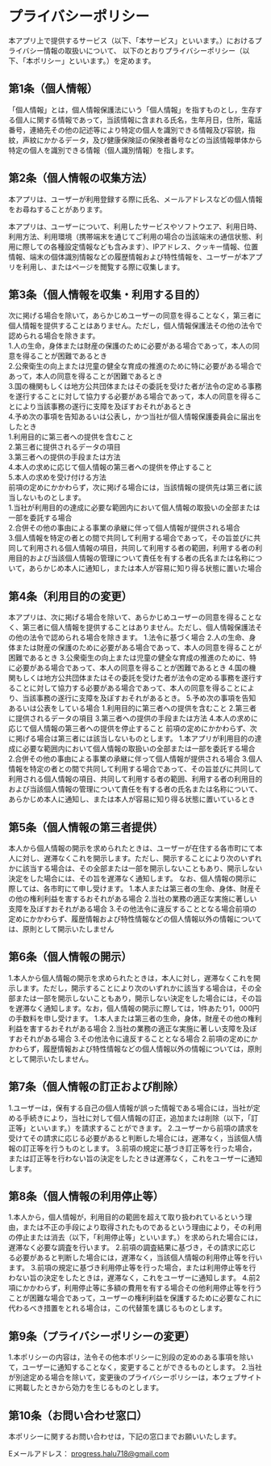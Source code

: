 # プライバシーポリシー
本アプリ上で提供するサービス（以下、「本サービス」といいます。）におけるプライバシー情報の取扱いについて、 以下のとおりプライバシーポリシー（以下、「本ポリシー」といいます。）を定めます。
## 第1条（個人情報）
「個人情報」とは，個人情報保護法にいう「個人情報」を指すものとし，生存する個人に関する情報であって，当該情報に含まれる氏名，生年月日，住所，電話番号，連絡先その他の記述等により特定の個人を識別できる情報及び容貌，指紋，声紋にかかるデータ，及び健康保険証の保険者番号などの当該情報単体から特定の個人を識別できる情報（個人識別情報）を指します。
## 第2条（個人情報の収集方法）
本アプリは、ユーザーが利用登録する際に氏名、メールアドレスなどの個人情報をお尋ねすることがあります。

本アプリは、ユーザーについて、利用したサービスやソフトウエア、利用日時、利用方法、利用環境（携帯端末を通じてご利用の場合の当該端末の通信状態、利用に際しての各種設定情報なども含みます）、IPアドレス、クッキー情報、位置情報、端末の個体識別情報などの履歴情報および特性情報を、ユーザーが本アプリを利用し、またはページを閲覧する際に収集します。

## 第3条（個人情報を収集・利用する目的）
次に掲げる場合を除いて，あらかじめユーザーの同意を得ることなく，第三者に個人情報を提供することはありません。ただし，個人情報保護法その他の法令で認められる場合を除きます。<br>
1.人の生命，身体または財産の保護のために必要がある場合であって，本人の同意を得ることが困難であるとき<br>
2.公衆衛生の向上または児童の健全な育成の推進のために特に必要がある場合であって，本人の同意を得ることが困難であるとき<br>
3.国の機関もしくは地方公共団体またはその委託を受けた者が法令の定める事務を遂行することに対して協力する必要がある場合であって，本人の同意を得ることにより当該事務の遂行に支障を及ぼすおそれがあるとき<br>
4.予め次の事項を告知あるいは公表し，かつ当社が個人情報保護委員会に届出をしたとき<br>
  1.利用目的に第三者への提供を含むこと<br>
  2.第三者に提供されるデータの項目<br>
  3.第三者への提供の手段または方法<br>
  4.本人の求めに応じて個人情報の第三者への提供を停止すること<br>
  5.本人の求めを受け付ける方法<br>
前項の定めにかかわらず，次に掲げる場合には，当該情報の提供先は第三者に該当しないものとします。<br>
1.当社が利用目的の達成に必要な範囲内において個人情報の取扱いの全部または一部を委託する場合<br>
2.合併その他の事由による事業の承継に伴って個人情報が提供される場合<br>
3.個人情報を特定の者との間で共同して利用する場合であって，その旨並びに共同して利用される個人情報の項目，共同して利用する者の範囲，利用する者の利用目的および当該個人情報の管理について責任を有する者の氏名または名称について，あらかじめ本人に通知し，または本人が容易に知り得る状態に置いた場合<br>

## 第4条（利用目的の変更）
本アプリは、次に掲げる場合を除いて、あらかじめユーザーの同意を得ることなく、第三者に個人情報を提供することはありません。ただし、個人情報保護法その他の法令で認められる場合を除きます。
1.法令に基づく場合
2.人の生命、身体または財産の保護のために必要がある場合であって、本人の同意を得ることが困難であるとき
3.公衆衛生の向上または児童の健全な育成の推進のために、特に必要がある場合であって、本人の同意を得ることが困難であるとき
4.国の機関もしくは地方公共団体またはその委託を受けた者が法令の定める事務を遂行することに対して協力する必要がある場合であって、本人の同意を得ることにより、当該事務の遂行に支障を及ぼすおそれがあるとき。
5.予め次の事項を告知あるいは公表をしている場合
  1.利用目的に第三者への提供を含むこと
  2.第三者に提供されるデータの項目
  3.第三者への提供の手段または方法
  4.本人の求めに応じて個人情報の第三者への提供を停止すること
前項の定めにかかわらず、次に掲げる場合は第三者には該当しないものとします。
1.本アプリが利用目的の達成に必要な範囲内において個人情報の取扱いの全部または一部を委託する場合
2.合併その他の事由による事業の承継に伴って個人情報が提供される場合
3.個人情報を特定の者との間で共同して利用する場合であって、その旨並びに共同して利用される個人情報の項目、共同して利用する者の範囲、利用する者の利用目的および当該個人情報の管理について責任を有する者の氏名または名称について、あらかじめ本人に通知し、または本人が容易に知り得る状態に置いているとき
## 第5条（個人情報の第三者提供）
本人から個人情報の開示を求められたときは、ユーザーが在住する各市町にて本人に対し、遅滞なくこれを開示します。ただし、開示することにより次のいずれかに該当する場合は、その全部または一部を開示しないこともあり、開示しない決定をした場合には、その旨を遅滞なく通知します。
なお、個人情報の開示に際しては、各市町にて申し受けます。
1.本人または第三者の生命、身体、財産その他の権利利益を害するおそれがある場合
2.当社の業務の適正な実施に著しい支障を及ぼすおそれがある場合
3.その他法令に違反することとなる場合前項の定めにかかわらず、履歴情報および特性情報などの個人情報以外の情報については、原則として開示いたしません
## 第6条（個人情報の開示）
1.本人から個人情報の開示を求められたときは，本人に対し，遅滞なくこれを開示します。ただし，開示することにより次のいずれかに該当する場合は，その全部または一部を開示しないこともあり，開示しない決定をした場合には，その旨を遅滞なく通知します。なお，個人情報の開示に際しては，1件あたり1，000円の手数料を申し受けます。
  1.本人または第三者の生命，身体，財産その他の権利利益を害するおそれがある場合
  2.当社の業務の適正な実施に著しい支障を及ぼすおそれがある場合
  3.その他法令に違反することとなる場合
2.前項の定めにかかわらず，履歴情報および特性情報などの個人情報以外の情報については，原則として開示いたしません。
## 第7条（個人情報の訂正および削除）
1.ユーザーは，保有する自己の個人情報が誤った情報である場合には，当社が定める手続きにより，当社に対して個人情報の訂正，追加または削除（以下，「訂正等」といいます。）を請求することができます。
2.ユーザーから前項の請求を受けてその請求に応じる必要があると判断した場合には，遅滞なく，当該個人情報の訂正等を行うものとします。
3.前項の規定に基づき訂正等を行った場合，または訂正等を行わない旨の決定をしたときは遅滞なく，これをユーザーに通知します。
## 第8条（個人情報の利用停止等）
1.本人から，個人情報が，利用目的の範囲を超えて取り扱われているという理由，または不正の手段により取得されたものであるという理由により，その利用の停止または消去（以下，「利用停止等」といいます。）を求められた場合には，遅滞なく必要な調査を行います。
2.前項の調査結果に基づき，その請求に応じる必要があると判断した場合には，遅滞なく，当該個人情報の利用停止等を行います。
3.前項の規定に基づき利用停止等を行った場合，または利用停止等を行わない旨の決定をしたときは，遅滞なく，これをユーザーに通知します。
4.前2項にかかわらず，利用停止等に多額の費用を有する場合その他利用停止等を行うことが困難な場合であって，ユーザーの権利利益を保護するために必要なこれに代わるべき措置をとれる場合は，この代替策を講じるものとします。
## 第9条（プライバシーポリシーの変更）
1.本ポリシーの内容は，法令その他本ポリシーに別段の定めのある事項を除いて，ユーザーに通知することなく，変更することができるものとします。
2.当社が別途定める場合を除いて，変更後のプライバシーポリシーは，本ウェブサイトに掲載したときから効力を生じるものとします。
## 第10条（お問い合わせ窓口）
本ポリシーに関するお問い合わせは，下記の窓口までお願いいたします。

Eメールアドレス：	progress.halu718@gmail.com
